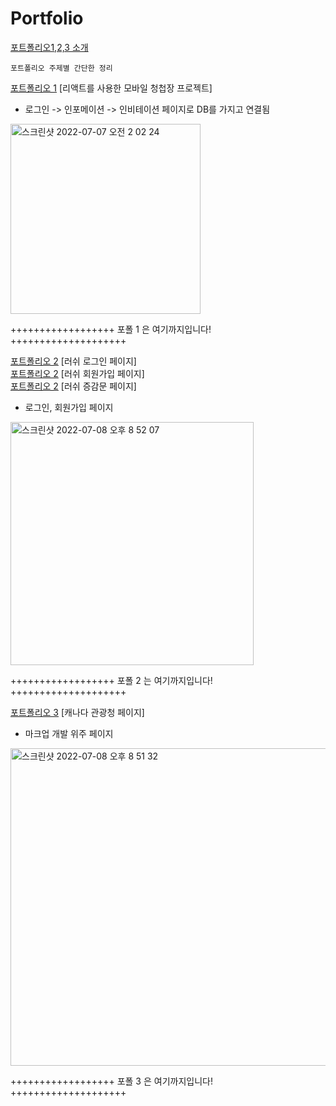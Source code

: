 
# Portfolio

[포트폴리오1,2,3 소개](http://sanynote.github.io/Portfolio/portfolio/aboutMe.html)

```
포트폴리오 주제별 간단한 정리
```

[포트폴리오 1](https://dqoibm8jt1mrt.cloudfront.net)
[리액트를 사용한 모바일 청첩장 프로젝트]<br/>
* 로그인 -> 인포메이션 -> 인비테이션 페이지로 DB를 가지고 연결됨

<img width="304" alt="스크린샷 2022-07-07 오전 2 02 24" src="https://user-images.githubusercontent.com/97968488/177987089-fee61f2b-340b-4a85-b2a3-771e55158f52.png">

++++++++++++++++++ 포폴 1 은 여기까지입니다! ++++++++++++++++++++


[포트폴리오 2](http://sunnyjuice94.dothome.co.kr/lush/03_login.php)
[러쉬 로그인 페이지]<br/>
[포트폴리오 2](http://sunnyjuice94.dothome.co.kr/lush/01_join_form.php)
[러쉬 회원가입 페이지]<br/>
[포트폴리오 2](http://sunnyjuice94.dothome.co.kr/lush/cal.html)
[러쉬 증감문 페이지]

* 로그인, 회원가입 페이지 

<img width="389" alt="스크린샷 2022-07-08 오후 8 52 07" src="https://user-images.githubusercontent.com/97968488/177987063-1be34486-0693-462f-ae6e-35dfbba20c9b.png">


++++++++++++++++++ 포폴 2 는 여기까지입니다! ++++++++++++++++++++

[포트폴리오 3](https://sanynote.github.io/Portfolio/canada/index.html)
[캐나다 관광청 페이지]<br/>
* 마크업 개발 위주 페이지


<img width="508" alt="스크린샷 2022-07-08 오후 8 51 32" src="https://user-images.githubusercontent.com/97968488/177987024-3a2d80e7-7ce5-4d13-8b3f-164b398a6b10.png">

++++++++++++++++++ 포폴 3 은 여기까지입니다! ++++++++++++++++++++
